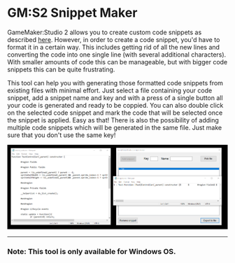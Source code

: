 # GM:S2 Snippet Maker

GameMaker:Studio 2 allows you to create custom code snippets as described [here](https://help.yoyogames.com/hc/en-us/articles/360022531011-How-To-Create-a-Custom-Code-Snippets-File). However, in order to create a code snippet, you'd have to format it in a certain way. This includes getting rid of all the new lines and converting the code into one single line (with several additional characters). With smaller amounts of code this can be manageable, but with bigger code snippets this can be quite frustrating. 

This tool can help you with generating those formatted code snippets from existing files with minimal effort. Just select a file containing your code snippet, add a snippet name and key and with a press of a single button all your code is generated and ready to be coppied. You can also double click on the selected code snippet and mark the code that will be selected once the snippet is applied. Easy as that! There is also the possibility of adding multiple code snippets which will be generated in the same file. Just make sure that you don't use the same key!

<img src="https://raw.githubusercontent.com/dacher996/GMS2-snippet-maker/develop/assets/preview.png" alt="preview"></img>

---
### Note: This tool is only available for Windows OS.
